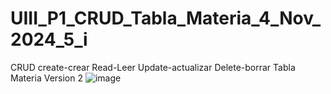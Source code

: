# UIII_P1_CRUD_Tabla_Materia_4_Nov_2024_5_i
CRUD create-crear Read-Leer Update-actualizar Delete-borrar Tabla Materia
Version 2
![image](https://github.com/user-attachments/assets/ef7955e7-63bb-49fe-8f55-9df5c0bff59b)
